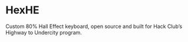 # HexHE
Custom 80% Hall Effect keyboard, open source and built for Hack Club’s Highway to Undercity program.
